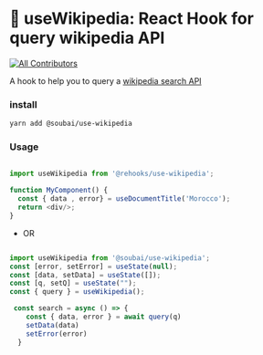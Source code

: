 # 🧰 useWikipedia: React Hook for query wikipedia API
<!-- ALL-CONTRIBUTORS-BADGE:START - Do not remove or modify this section -->
[![All Contributors](https://img.shields.io/badge/all_contributors-1-orange.svg?style=flat-square)](#contributors-)
<!-- ALL-CONTRIBUTORS-BADGE:END -->

A hook to help you to query a [wikipedia search API](https://www.mediawiki.org/wiki/API:Search)


### install

```sh
yarn add @soubai/use-wikipedia
```

### Usage


```js

import useWikipedia from '@rehooks/use-wikipedia';

function MyComponent() {
  const { data , error} = useDocumentTitle('Morocco');
  return <div/>;
}

```

* OR

```js

import useWikipedia from '@soubai/use-wikipedia';
const [error, setError] = useState(null);
const [data, setData] = useState([]);
const [q, setQ] = useState("");
const { query } = useWikipedia();

 const search = async () => {
    const { data, error } = await query(q)
    setData(data)
    setError(error)
  }

```

